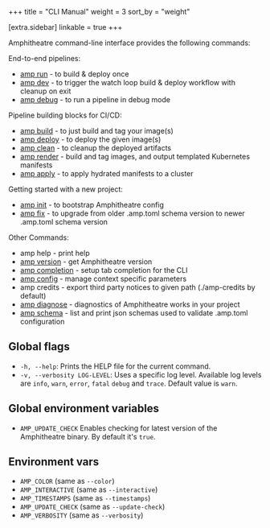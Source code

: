 +++
title = "CLI Manual"
weight = 3
sort_by = "weight"

[extra.sidebar]
linkable = true
+++

Amphitheatre command-line interface provides the following commands:


End-to-end pipelines:

* [amp run](@/cli/run.md) - to build & deploy once
* [amp dev](@/cli/dev.md) - to trigger the watch loop build & deploy workflow with
  cleanup on exit
* [amp debug](@/cli/debug.md) - to run a pipeline in debug mode

Pipeline building blocks for CI/CD:

* [amp build](@/cli/build.md) - to just build and tag your image(s)
* [amp deploy](@/cli/deploy.md) - to deploy the given image(s)
* [amp clean](@/cli/clean.md) - to cleanup the deployed artifacts
* [amp render](@/cli/render.md) - build and tag images, and output templated
  Kubernetes manifests
* [amp apply](@/cli/apply.md) - to apply hydrated manifests to a cluster

Getting started with a new project:

* [amp init](@/cli/init.md) - to bootstrap Amphitheatre config
* [amp fix](@/cli/fix.md) - to upgrade from older .amp.toml schema version to newer
  .amp.toml schema version 

Other Commands:

* amp help - print help
* [amp version](@/cli/version.md) - get Amphitheatre version
* [amp completion](@/cli/completion.md) - setup tab completion for the CLI
* [amp config](@/cli/config.md) - manage context specific parameters
* amp credits - export third party notices to given path (./amp-credits by
  default)
* [amp diagnose](@/cli/diagnose.md) - diagnostics of Amphitheatre works in your
  project
* [amp schema](@/cli/schema.md) - list and print json schemas used to validate
  .amp.toml configuration

## Global flags

* `-h, --help`: Prints the HELP file for the current command.
* `-v, --verbosity LOG-LEVEL`: Uses a specific log level. Available log levels are `info`, `warn`, `error`, `fatal` `debug` and `trace`. Default value is `warn`.


## Global environment variables

* `AMP_UPDATE_CHECK` Enables checking for latest version of the Amphitheatre binary. By default it's `true`. 

## Environment vars

* `AMP_COLOR` (same as `--color`)
* `AMP_INTERACTIVE` (same as `--interactive`)
* `AMP_TIMESTAMPS` (same as `--timestamps`)
* `AMP_UPDATE_CHECK` (same as `--update-check`)
* `AMP_VERBOSITY` (same as `--verbosity`)
